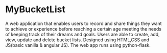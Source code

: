 # MyBucketList
A web application that enables users to record and share things they want to achieve or experience before reaching a certain age meeting the needs of keeping track of their dreams and goals.
Users are able to create, add, view, update and delete bucket lists.
Designed using HTML,CSS and JS(basic vanilla & angular JS).
The web app runs using python-flask.

